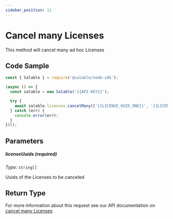 ```yaml
---
sidebar_position: 11
---
```


# Cancel many Licenses

This method will cancel many ad hoc Licenses

## Code Sample

```typescript
const { Salable } = require('@salable/node-sdk');

(async () => {
  const salable = new Salable('{{API-KEY}}');

  try {
    await salable.licenses.cancelMany(['{{LICENSE_UUID_ONE}}', '{{LICENSE_UUID_TWO}}']);
  } catch (err) {
    console.error(err);
  }
})();
```

## Parameters

##### licenseUuids (_required_)

_Type:_ `string[]`

Uuids of the Licenses to be canceled

## Return Type

For more information about this request see our API documentation on [cancel many Licenses](https://docs.salable.app/api#tag/Licenses/operation/cancelLicenses)
